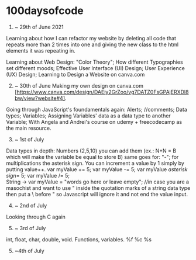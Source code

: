 # 100daysofcode


1. ~ 29th of June 2021

Learning about how I can refactor my website by deleting all code that repeats more than 2 times into one and giving the new class to the html elements it was repeating in.

Learning about Web Design: "Color Theory"; How different Typographies set different moods; Effective User Interface (UI) Design; User Experience (UX) Design; Learning to Design a Website on canva.com

2. ~ 30th of June 
Making my own design on canva.com [https://www.canva.com/design/DAEiy2GrZoo/vg7DATZ0FsGPAjERXDl8bw/view?website#4].

Going through JavaScript's foundamentals again: Alerts; //comments; Data types; Variables; Assigning Variables' data as a data type to another Variable;
With Angela and Andrei's course on udemy + freecodecamp as the main resource.

3. ~ 1st of July

Data types in depth:
Numbers (2,5,10) you can add them (ex.: N+N = B which will make the variable be equal to store B) same goes for: "-"; for multiplications the asterisk sign.
You can increment a value by 1 simply by putting value++. 
var myValue += 5;       var myValue -= 5;       var myValue *asterisk sign*= 5;       var myValue /= 5;    
String -> var myValue = "words go here or leave empty";   //in case you are a masochist and want to use " inside the quotation marks of a string data type then put a \ before " so Javascript will ignore it and not end the value input.  


4. ~ 2nd of July

Looking through C again


5. ~ 3rd of July

int, float, char, double, void. Functions, variables. %f %c %s


5. ~4th of July

